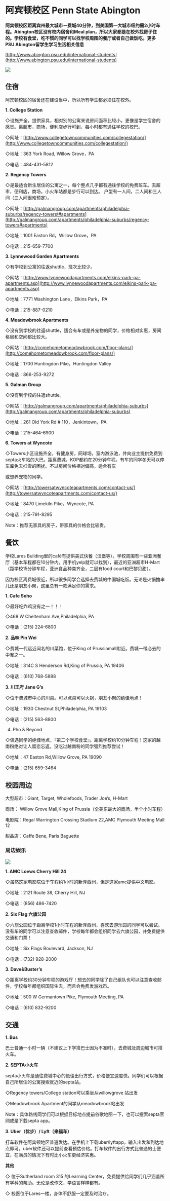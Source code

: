 # 阿宾顿校区 Penn State Abington

**阿宾顿校区距离宾州最大城市－费城40分钟，到美国第一大城市纽约需2小时车程。Abington校区没有校内宿舍和Meal plan，所以大家都是在校外找房子住的。学校有食堂，吃不惯的同学可以找学校周围的餐厅或者自己做饭吃。更多PSU Abington留学生学习生活相关信息**

[http://www.abington.psu.edu/international-students](http://www.abington.psu.edu/international-students)

![](../.gitbook/assets/image%20%2870%29.png)

## 住宿

阿宾顿校区的宿舍还在建设当中，所以所有学生都必须住在校外。

**1. College Station**

◇设施齐全，提供家具，相对别的公寓来说房间面积比较小。更像是学生宿舍的感觉。离超市，商场，便利店步行可到，每小时都有通往学校的校巴。

◇网址：[http://www.collegetowncommunities.com/collegestation/](http://www.collegetowncommunities.com/collegestation/)

◇地址：363 York Road, Willow Grove，PA

◇电话：484-431-5812

**2. Regency Towers**

◇是最适合新生居住的公寓之一，每个整点几乎都有通往学校的免费班车。去超市，便利店，商场，小火车站都是步行可以到达。 户型有一人间，二人间和三人间（三人间很难预定）。

◇网址：[http://galmangroup.com/apartments/philadelphia-suburbs/regency-towers\#apartments](http://galmangroup.com/apartments/philadelphia-suburbs/regency-towers#apartments)

◇地址：1001 Easton Rd，Willow Grove，PA

◇电话：215-659-7700

**3. Lynnewood Garden Apartments**

◇有学校到公寓的往返shuttle，班次比较少。

◇网站：[http://www.lynnewoodapartments.com/elkins-park-pa-apartments.asp](http://www.lynnewoodapartments.com/elkins-park-pa-apartments.asp)

◇地址：7771 Washington Lane，Elkins Park，PA

◇电话：215-887-0210

**4. Meadowbrook Apartments**

◇没有到学校的往返shuttle，适合有车或是养宠物的同学，价格相对实惠，房间格局和空间都比较大。

◇网站：[http://comehometomeadowbrook.com/floor-plans/](http://comehometomeadowbrook.com/floor-plans/)

◇地址：1700 Huntingdon Pike，Huntingdon Valley

◇电话：866-253-9272

**5. Galman Group**

◇没有到学校的往返shuttle。

◇网站：[http://galmangroup.com/apartments/philadelphia-suburbs](http://galmangroup.com/apartments/philadelphia-suburbs)

◇地址：261 Old York Rd \# 110，Jenkintown，PA

◇电话：215-464-6900

**6. Towers at Wyncote**

◇Towers小区设施齐全，有健身房，网球场，室内游泳池，并向业主提供免费到septa火车站的大巴。距离费城，KOP都约在20分钟车程。有车的同学冬天可以停车库免去扫雪的困扰。不过房间价格相对偏高，适合有车

或想养宠物的同学。

◇网站：[http://towersatwyncoteapartments.com/contact-us/](http://towersatwyncoteapartments.com/contact-us/)

◇地址：8470 Limekiln Pike，Wyncote, PA

◇电话：215-791-8295

Note：推荐无家具的房子，带家具的价格会比较贵。

## 餐饮

学校Lares Building里的café有提供美式快餐（汉堡等）。学校周围有一些亚洲餐厅（基本车程都在10分钟内，用手机yelp就可以找到），最近的亚洲超市H-Mart（距学校15分钟车程，亚洲食品种类齐全，二层有food court和巴黎贝甜）。

因为校区离费城很近，所以很多同学会选择去费城的中国城吃饭。无论是火锅撸串儿还是朋友小聚，这里总有一款满足你的需求。

**1. Cafe Soho**

◇最好吃炸鸡没有之一！！！

◇468 W Cheltenham Ave,Philadelphia, PA

◇电话：\(215\) 224-6800

**2. 品味 Pin Wei**

◇费城一代远近闻名的川菜馆，位于King of Prussiamall附近。费城一带必去的中餐之一。

◇地址：314C S Henderson Rd,King of Prussia, PA 19406

◇电话：\(610\) 768-5888

**3. 川王府 Jane G’s**

◇位于费城市中心的川菜。可以点菜可以火锅，朋友小聚的绝佳地点！

◇地址：1930 Chestnut St,Philadelphia, PA 19103

◇电话：\(215\) 563-8800

4. Pho & Beyond

◇偶遇同学的绝佳地点，『第二个学校食堂』。距离学校约10分钟车程！这家的越南粉绝对让人留恋忘返。没吃过越南粉的同学强烈推荐尝试！

◇地址：47 Easton Rd,Willow Grove, PA 19090

◇电话：\(215\) 659-3464

## 校园周边

大型超市：Giant, Target, Wholefoods, Trader Joe’s, H-Mart

商场： Willow Grove Mall,King of Prussia（全美东最大的商场，半个小时车程）

电影院：Regal Warrington Crossing Stadium 22,AMC Plymouth Meeting Mall 12

甜品店：Caffe Bene, Paris Baguette

### 周边娱乐

![](../.gitbook/assets/image.png)

**1. AMC Loews Cherry Hill 24**

◇虽然这家电影院位于车程约1小时的新泽西州，但是这家amc提供中文电影。

◇地址：2121 Route 38, Cherry Hill, NJ

◇电话：\(856\) 486-7420

**2. Six Flag 六旗公园**

◇六旗公园位于距离学校1小时车程的新泽西州，喜欢去游乐园的同学可以尝试。没有车的同学可以注意查收邮件，学校每年都会组织同学去六旗公园，并免费提供交通和门票！

◇地址：Six Flags Boulevard, Jackson, NJ

◇电话：\(732\) 928-2000

**3. Dave&Buster’s**

◇距离学校约30分钟车程的游戏厅！想去的同学除了自己组队也可以注意查收邮件，学校每年都组织国际生去，而且会免费发游戏币。

◇地址：500 W Germantown Pike, Plymouth Meeting, PA

◇电话：\(610\) 832-9200

## 交通

**1. Bus**

巴士普通一小时一辆（不建议上下学搭巴士因为不准时），去费城及周边城市可搭火车。

**2. SEPTA小火车**

septa小火车是通往费城中心的绝佳出行方式，价格便宜速度快。同学们可以根据自己所居住的公寓搜索就近的septa站。

◇Regency towers/College station可以乘坐从willowgrove 站出发

◇Meadowbrook Apartment的同学从meadowbrook站出发

Note：具体路线同学们可以根据目标地点提前谷歌地图一下，也可以搜索septa官网或是下载septa app。

**3. Uber（优步）/ Lyft（来福车）**

打车软件在阿宾顿地区普遍发达。在手机上下载uber/lyftapp，输入出发和到达地点即可。uber软件还可以提前查看预估价格。打车软件的出行方式比普通的士便宜，在满员的情况下有时比小火车更经济实惠。

**其他**

◇ 位于Sutherland room 315 的Learning Center，免费提供给同学们几乎涵盖所有学科的帮助。无论是改作文，学语言样样都有。

◇ 校医位于Lares一楼，身体不舒服一定要及时治疗。

